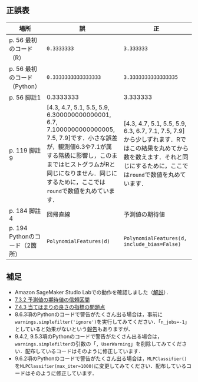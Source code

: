 ## 正誤表

場所|誤|正
--|--|--
p. 56 最初のコード（R）|`0.3333333`|`3.333333`
p. 56 最初のコード（Python）|`0.3333333333333333`|`3.3333333333333335`
p. 56 脚註1|0.3333333|3.333333
p. 119 脚註9|[4.3, 4.7, 5.1, 5.5, 5.9, 6.300000000000001, 6.7, 7.1000000000000005, 7.5, 7.9]です．小さな誤差が，観測値6.3や7.1が属する階級に影響し，このままではヒストグラムがRと同じになりません．同じにするために，ここでは`round`で数値を丸めています．|[4.3, 4.7, 5.1, 5.5, 5.9, 6.3, 6.7, 7.1, 7.5, 7.9]から少しずれます．Rではこの結果を丸めてから数を数えます．それと同じにするために，ここでは`round`で数値を丸めています．
p. 184 脚註4|回帰直線|予測値の期待値
p. 194 Pythonのコード（2箇所）|`PolynomialFeatures(d)`|`PolynomialFeatures(d, include_bias=False)`

## 補足

- Amazon SageMaker Studio Labでの動作を確認しました（[解説](addendum/sagemaker)）．
- [7.3.2 予測値の期待値の信頼区間](addendum/07.03.02/)
- [7.4.3 当てはまりの良さの指標の問題点](addendum/07.04.03.ipynb)
- 8.6.3項のPythonのコードで警告がたくさん出る場合は，事前に`warnings.simplefilter('ignore')`を実行してみてください．「`n_jobs=-1`」としていると効果がないという[報告](https://stackoverflow.com/a/55595680)もありますが．
- 9.4.2, 9.5.3項のPythonのコードで警告がたくさん出る場合は，`warnings.simplefilter`の引数の「`, UserWarning`」を削除してみてください．配布しているコードはそのように修正しています．
- 9.6.2項のPythonのコードで警告がたくさん出る場合は，`MLPClassifier()`を`MLPClassifier(max_iter=1000)`に変更してみてください．配布しているコードはそのように修正しています．
